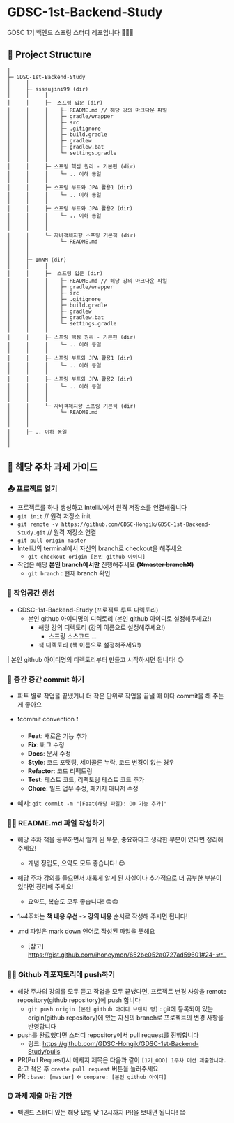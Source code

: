 # GDSC-1st-Backend-Study

GDSC 1기 백엔드 스프링 스터디 레포입니다 🙆🏻‍♀️

## 📁 Project Structure

```
│
├─ GDSC-1st-Backend-Study
│     │
│     ├─ ssssujini99 (dir)
│     │     │
│     │     ├─  스프링 입문 (dir)
│     │     │    ├─ README.md // 해당 강의 마크다운 파일
│     │     │    ├─ gradle/wrapper
│     │     │    ├─ src
│     │     │    ├─ .gitignore
│     │     │    ├─ build.gradle
│     │     │    ├─ gradlew
│     │     │    ├─ gradlew.bat
│     │     │    └─ settings.gradle
│     │     │
│     │     ├─ 스프링 핵심 원리 - 기본편 (dir)
│     │     │    └─ .. 이하 동일
│     │     │
│     │     ├─ 스프링 부트와 JPA 활용1 (dir)
│     │     │    └─ .. 이하 동일
│     │     │
│     │     ├─ 스프링 부트와 JPA 활용2 (dir)
│     │     │    └─ .. 이하 동일
│     │     │
│     │     │
│     │     └─ 자바객체지향 스프링 기본책 (dir)
│     │          └─ README.md
│     │
│     │
│     ├─ ImNM (dir)
│     │     │
│     │     ├─  스프링 입문 (dir)
│     │     │    ├─ README.md // 해당 강의 마크다운 파일
│     │     │    ├─ gradle/wrapper
│     │     │    ├─ src
│     │     │    ├─ .gitignore
│     │     │    ├─ build.gradle
│     │     │    ├─ gradlew
│     │     │    ├─ gradlew.bat
│     │     │    └─ settings.gradle
│     │     │
│     │     ├─ 스프링 핵심 원리 - 기본편 (dir)
│     │     │    └─ .. 이하 동일
│     │     │
│     │     ├─ 스프링 부트와 JPA 활용1 (dir)
│     │     │    └─ .. 이하 동일
│     │     │
│     │     ├─ 스프링 부트와 JPA 활용2 (dir)
│     │     │    └─ .. 이하 동일
│     │     │
│     │     │
│     │     └─ 자바객체지향 스프링 기본책 (dir)
│     │          └─ README.md
│     │
│     │
│     ├─ .. 이하 동일
│
│
```

## 📝 해당 주차 과제 가이드

### 📤 프로젝트 열기

- 프로젝트를 하나 생성하고 IntelliJ에서 원격 저장소를 연결해줍니다
- `git init` // 원격 저장소 init
- `git remote -v https://github.com/GDSC-Hongik/GDSC-1st-Backend-Study.git` // 원격 저장소 연결
- `git pull origin master`
- IntelliJ의 terminal에서 자신의 branch로 checkout을 해주세요
  - `git checkout origin [본인 github 아이디]`
- 작업은 해당 **본인 branch에서만** 진행해주세요 **(~~❌master branch❌~~)**
  - `git branch` : 현재 branch 확인

### 🏡 작업공간 생성

- GDSC-1st-Backend-Study (프로젝트 루트 디렉토리)
  - 본인 github 아이디명의 디렉토리 (본인 github 아이디로 설정해주세요!)
    - 해당 강의 디렉토리 (강의 이름으로 설정해주세요!)
      - 스프링 소스코드 ...
    - 책 디렉토리 (책 이름으로 설정해주세요!)

| 본인 github 아이디명의 디렉토리부터 만들고 시작하시면 됩니다! 😊

### 💾 중간 중간 commit 하기

- 파트 별로 작업을 끝냈거나 더 작은 단위로 작업을 끝낼 때 마다 commit을 해 주는 게 좋아요
- ❗commit convention ❗️

  - **Feat**: 새로운 기능 추가
  - **Fix**: 버그 수정
  - **Docs**: 문서 수정
  - **Style**: 코드 포맷팅, 세미콜론 누락, 코드 변경이 없는 경우
  - **Refactor**: 코드 리펙토링
  - **Test**: 테스트 코드, 리펙토링 테스트 코드 추가
  - **Chore**: 빌드 업무 수정, 패키지 매니저 수정

- 예시: `git commit -m "[Feat(해당 파일): OO 기능 추가]"`

### ✍🏻 README.md 파일 작성하기

- 해당 주차 책을 공부하면서 알게 된 부분, 중요하다고 생각한 부분이 있다면 정리해 주세요!
  - 개념 정립도, 요약도 모두 좋습니다! 😊
- 해당 주차 강의를 들으면서 새롭게 알게 된 사실이나 추가적으로 더 공부한 부분이 있다면 정리해 주세요!
  - 요약도, 복습도 모두 좋습니다! 😊😊
- 1~4주차는 **책 내용 우선** -> **강의 내용** 순서로 작성해 주시면 됩니다!

- .md 파일은 mark down 언어로 작성된 파일을 뜻해요
  - [참고] https://gist.github.com/ihoneymon/652be052a0727ad59601#24-코드

### 🙌🏻 Github 레포지토리에 push하기

- 해당 주차의 강의를 모두 듣고 작업을 모두 끝냈다면, 프로젝트 변경 사항을 remote repository(github repository)에 push 합니다
  - `git push origin [본인 github 아이디 브랜치 명]` : git에 등록되어 있는 origin(github repository)에 있는 자신의 branch로 프로젝트의 변경 사항을 반영합니다
- push를 완료했다면 스터디 repository에서 pull request를 진행합니다
  - 링크: https://github.com/GDSC-Hongik/GDSC-1st-Backend-Study/pulls
- PR(Pull Request)시 메세지 제목은 다음과 같이 `[1기_OOO] 1주차 미션 제출합니다.` 라고 적은 후 `create pull request` 버튼을 눌러주세요
- PR : `base: [master]` <- `compare: [본인 github 아이디]`

### ⏰ 과제 제출 마감 기한

- 백엔드 스터디 있는 해당 요일 낮 12시까지 PR을 보내면 됩니다! 😊
